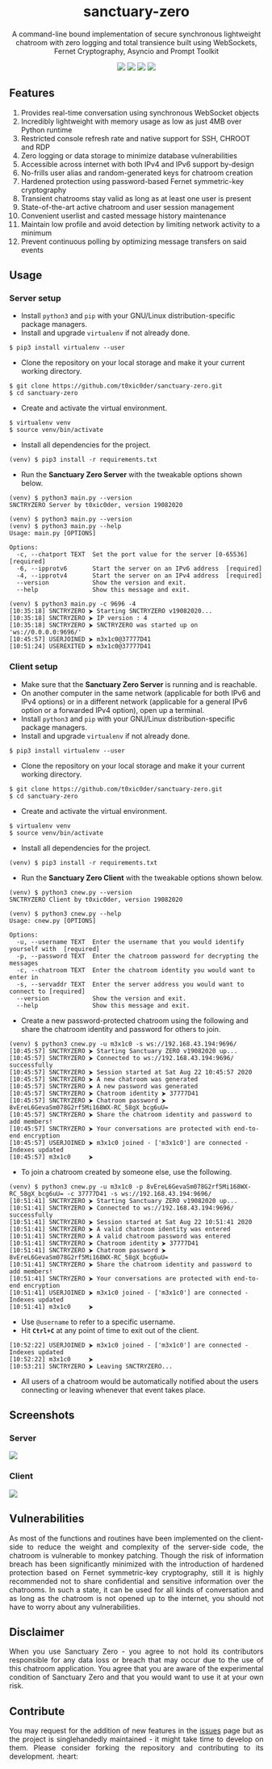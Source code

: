 <h1 align="center">sanctuary-zero</h1>
<p align="center">A command-line bound implementation of secure synchronous lightweight chatroom with zero logging and total transience built using WebSockets, Fernet Cryptography, Asyncio and Prompt Toolkit</p>

<p align="center">
    <img src="https://img.shields.io/github/issues/t0xic0der/sanctuary-zero?style=flat-square&logo=appveyor&color=teal">
    <img src="https://img.shields.io/github/forks/t0xic0der/sanctuary-zero?style=flat-square&logo=appveyor&color=teal">
    <img src="https://img.shields.io/github/stars/t0xic0der/sanctuary-zero?style=flat-square&logo=appveyor&color=teal">
    <img src="https://img.shields.io/github/license/t0xic0der/sanctuary-zero?style=flat-square&logo=appveyor&color=teal">
</p>

## Features
1.  Provides real-time conversation using synchronous WebSocket objects
2.  Incredibly lightweight with memory usage as low as just 4MB over Python runtime
3.  Restricted console refresh rate and native support for SSH, CHROOT and RDP
4.  Zero logging or data storage to minimize database vulnerabilities
5.  Accessible across internet with both IPv4 and IPv6 support by-design
6.  No-frills user alias and random-generated keys for chatroom creation
7.  Hardened protection using password-based Fernet symmetric-key cryptography
8.  Transient chatrooms stay valid as long as at least one user is present
9.  State-of-the-art active chatroom and user session management
10. Convenient userlist and casted message history maintenance
11. Maintain low profile and avoid detection by limiting network activity to a minimum
12. Prevent continuous polling by optimizing message transfers on said events

## Usage
### Server setup
- Install `python3` and `pip` with your GNU/Linux distribution-specific package managers.
- Install and upgrade `virtualenv` if not already done.
```
$ pip3 install virtualenv --user
```
- Clone the repository on your local storage and make it your current working directory.
```
$ git clone https://github.com/t0xic0der/sanctuary-zero.git
$ cd sanctuary-zero
```
- Create and activate the virtual environment.
```
$ virtualenv venv
$ source venv/bin/activate
```
- Install all dependencies for the project.
```
(venv) $ pip3 install -r requirements.txt
```
- Run the **Sanctuary Zero Server** with the tweakable options shown below.
```
(venv) $ python3 main.py --version
SNCTRYZERO Server by t0xic0der, version 19082020
```
```
(venv) $ python3 main.py --version
(venv) $ python3 main.py --help
Usage: main.py [OPTIONS]

Options:
  -c, --chatport TEXT  Set the port value for the server [0-65536]  [required]
  -6, --ipprotv6       Start the server on an IPv6 address  [required]
  -4, --ipprotv4       Start the server on an IPv4 address  [required]
  --version            Show the version and exit.
  --help               Show this message and exit.
```
```
(venv) $ python3 main.py -c 9696 -4
[10:35:18] SNCTRYZERO ⮞ Starting SNCTRYZERO v19082020...
[10:35:18] SNCTRYZERO ⮞ IP version : 4
[10:35:18] SNCTRYZERO ⮞ SNCTRYZERO was started up on 'ws://0.0.0.0:9696/'
[10:45:57] USERJOINED ⮞ m3x1c0@37777D41
[10:51:24] USEREXITED ⮞ m3x1c0@37777D41
```

### Client setup
- Make sure that the **Sanctuary Zero Server** is running and is reachable.
- On another computer in the same network (applicable for both IPv6 and IPv4 options) or in a different network (applicable for a general IPv6 option or a forwarded IPv4 option), open up a terminal.
- Install `python3` and `pip` with your GNU/Linux distribution-specific package managers.
- Install and upgrade `virtualenv` if not already done.
```
$ pip3 install virtualenv --user
```
- Clone the repository on your local storage and make it your current working directory.
```
$ git clone https://github.com/t0xic0der/sanctuary-zero.git
$ cd sanctuary-zero
```
- Create and activate the virtual environment.
```
$ virtualenv venv
$ source venv/bin/activate
```
- Install all dependencies for the project.
```
(venv) $ pip3 install -r requirements.txt
```
- Run the **Sanctuary Zero Client** with the tweakable options shown below.
```
(venv) $ python3 cnew.py --version
SNCTRYZERO Client by t0xic0der, version 19082020
```
```
(venv) $ python3 cnew.py --help
Usage: cnew.py [OPTIONS]

Options:
  -u, --username TEXT  Enter the username that you would identify yourself with  [required]
  -p, --password TEXT  Enter the chatroom password for decrypting the messages
  -c, --chatroom TEXT  Enter the chatroom identity you would want to enter in
  -s, --servaddr TEXT  Enter the server address you would want to connect to [required]
  --version            Show the version and exit.
  --help               Show this message and exit.
```
- Create a new password-protected chatroom using the following and share the chatroom identity and password for others to join.
```
(venv) $ python3 cnew.py -u m3x1c0 -s ws://192.168.43.194:9696/
[10:45:57] SNCTRYZERO ⮞ Starting Sanctuary ZERO v19082020 up...
[10:45:57] SNCTRYZERO ⮞ Connected to ws://192.168.43.194:9696/ successfully
[10:45:57] SNCTRYZERO ⮞ Session started at Sat Aug 22 10:45:57 2020
[10:45:57] SNCTRYZERO ⮞ A new chatroom was generated
[10:45:57] SNCTRYZERO ⮞ A new password was generated
[10:45:57] SNCTRYZERO ⮞ Chatroom identity ⮞ 37777D41
[10:45:57] SNCTRYZERO ⮞ Chatroom password ⮞ 8vEreL6GevaSm078G2rf5Mi168WX-RC_58gX_bcg6uU=
[10:45:57] SNCTRYZERO ⮞ Share the chatroom identity and password to add members!
[10:45:57] SNCTRYZERO ⮞ Your conversations are protected with end-to-end encryption
[10:45:57] USERJOINED ⮞ m3x1c0 joined - ['m3x1c0'] are connected - Indexes updated
[10:45:57] m3x1c0     ⮞
```
- To join a chatroom created by someone else, use the following.
```
(venv) $ python3 cnew.py -u m3x1c0 -p 8vEreL6GevaSm078G2rf5Mi168WX-RC_58gX_bcg6uU= -c 37777D41 -s ws://192.168.43.194:9696/
[10:51:41] SNCTRYZERO ⮞ Starting Sanctuary ZERO v19082020 up...
[10:51:41] SNCTRYZERO ⮞ Connected to ws://192.168.43.194:9696/ successfully
[10:51:41] SNCTRYZERO ⮞ Session started at Sat Aug 22 10:51:41 2020
[10:51:41] SNCTRYZERO ⮞ A valid chatroom identity was entered
[10:51:41] SNCTRYZERO ⮞ A valid chatroom password was entered
[10:51:41] SNCTRYZERO ⮞ Chatroom identity ⮞ 37777D41
[10:51:41] SNCTRYZERO ⮞ Chatroom password ⮞ 8vEreL6GevaSm078G2rf5Mi168WX-RC_58gX_bcg6uU=
[10:51:41] SNCTRYZERO ⮞ Share the chatroom identity and password to add members!
[10:51:41] SNCTRYZERO ⮞ Your conversations are protected with end-to-end encryption
[10:51:41] USERJOINED ⮞ m3x1c0 joined - ['m3x1c0'] are connected - Indexes updated
[10:51:41] m3x1c0     ⮞
```
- Use `@username` to refer to a specific username.
- Hit **`Ctrl+C`** at any point of time to exit out of the client.
```
[10:52:22] USERJOINED ⮞ m3x1c0 joined - ['m3x1c0'] are connected - Indexes updated
[10:52:22] m3x1c0     ⮞                                                                                                                                                                                                                                                         
[10:53:21] SNCTRYZERO ⮞ Leaving SNCTRYZERO...
```
- All users of a chatroom would be automatically notified about the users connecting or leaving whenever that event takes place.

## Screenshots
### Server
![](pictures/servpics.png)
### Client
![](pictures/clinpics.png)

## Vulnerabilities
<p align="justify">As most of the functions and routines have been implemented on the client-side to reduce the weight and complexity of the server-side code, the chatroom is vulnerable to monkey patching. Though the risk of information breach has been significantly minimized with the introduction of hardened protection based on Fernet symmetric-key cryptography, still it is highly recommended not to share confidential and sensitive information over the chatrooms. In such a state, it can be used for all kinds of conversation and as long as the chatroom is not opened up to the internet, you should not have to worry about any vulnerabilities.</p>

## Disclaimer
<p align="justify">When you use Sanctuary Zero - you agree to not hold its contributors responsible for any data loss or breach that may occur due to the use of this chatroom application. You agree that you are aware of the experimental condition of Sanctuary Zero and that you would want to use it at your own risk.</p>

## Contribute
<p align="justify">You may request for the addition of new features in the <a href="https://github.com/t0xic0der/sanctuary-zero/issues">issues</a> page but as the project is singlehandedly maintained - it might take time to develop on them. Please consider forking the repository and contributing to its development. :heart:</p>